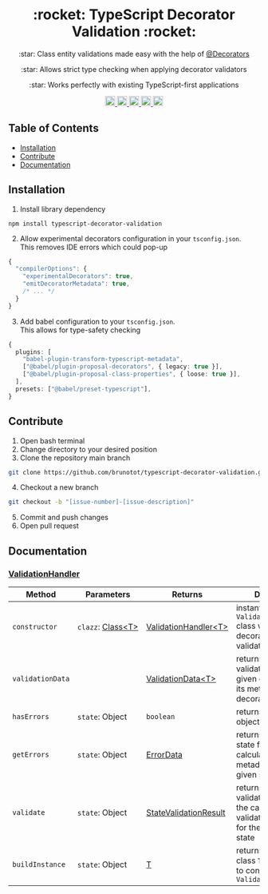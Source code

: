 <h1 align="center">:rocket: TypeScript Decorator Validation :rocket:</h1>

<p align="center">:star: Class entity validations made easy with the help of 
 <a href="https://www.typescriptlang.org/docs/handbook/decorators.html">@Decorators</a>
</p>
<p align="center">:star: Allows strict type checking when applying decorator validators</p>
<p align="center">:star: Works perfectly with existing TypeScript-first applications</p>

<p align="center">
 <a href="https://npmcharts.com/compare/typescript-decorator-validation?minimal=true">
  <img alt="Downloads per month" src="https://img.shields.io/npm/dm/typescript-decorator-validation" height="20"/>
 </a>
 
 <a href="https://www.npmjs.com/package/typescript-decorator-validation">
  <img alt="NPM Version" src="https://img.shields.io/npm/v/typescript-decorator-validation.svg" height="20"/>
 </a>
 
 <a href="https://github.com/brunotot/typescript-decorator-validation/graphs/contributors">
  <img alt="Contributors" src="https://img.shields.io/github/contributors/brunotot/typescript-decorator-validation" height="20"/>
 </a>
 
 <a href="https://github.com/brunotot/typescript-decorator-validation/graphs/commit-activity">
  <img alt="Maintained" src="https://img.shields.io/badge/Maintained%3F-yes-green.svg" height="20"/>
 </a>
 
 <a href="https://costlydeveloper.github.io/ngx-awesome-popup/">
  <img alt="Awesome badge" src="https://awesome.re/badge.svg" height="20"/>
 </a>
</p>

## Table of Contents

- [Installation](#installation)
- [Contribute](#contribute)
- [Documentation](#documentation)

## Installation

1. Install library dependency
```
npm install typescript-decorator-validation
```
2. Allow experimental decorators configuration in your `tsconfig.json`. 
   <br>This removes IDE errors which could pop-up
```ts
{
  "compilerOptions": {
    "experimentalDecorators": true,
    "emitDecoratorMetadata": true,
    /* ... */
  }
}
```
3. Add babel configuration to your `tsconfig.json`.
   <br>This allows for type-safety checking
```ts
{
  plugins: [
    "babel-plugin-transform-typescript-metadata",
    ["@babel/plugin-proposal-decorators", { legacy: true }],
    ["@babel/plugin-proposal-class-properties", { loose: true }],
  ],
  presets: ["@babel/preset-typescript"],
}
```

## Contribute

1. Open bash terminal
2. Change directory to your desired position
3. Clone the repository main branch
```bash
git clone https://github.com/brunotot/typescript-decorator-validation.git
```
4. Checkout a new branch
```bash
git checkout -b "[issue-number]-[issue-description]"
```
5. Commit and push changes
6. Open pull request

## Documentation

### [ValidationHandler](https://github.com/brunotot/typescript-decorator-validation/blob/main/src/handler/ValidationHandler.ts#L28)

| Method        | Parameters | Returns | Description |
|---------------|------------|---------|-------------|
|`constructor`  |`clazz`:&nbsp;[Class\<T>](https://github.com/brunotot/typescript-decorator-validation/blob/main/src/handler/ValidationHandler.ts#L5)|[ValidationHandler\<T>](https://github.com/brunotot/typescript-decorator-validation/blob/main/src/handler/ValidationHandler.ts#L28)|instantiates `ValidationHandler` class with the given decorated class to validate|
| `validationData`  |                   | [ValidationData\<T>](https://github.com/brunotot/typescript-decorator-validation/blob/main/src/handler/ValidationHandler.ts#L15) | returns calculated validation data for given class through its metadata decorators           |
| `hasErrors`       | `state`:&nbsp;Object   | `boolean`          | returns `true` if state object has errors            |
| `getErrors`       | `state`:&nbsp;Object   | [ErrorData](https://github.com/brunotot/typescript-decorator-validation/blob/main/src/handler/ValidationHandler.ts#L19)        | returns object error state from the calculated validation metadata for the given state object |
| `validate`        | `state`:&nbsp;Object   | [StateValidationResult](https://github.com/brunotot/typescript-decorator-validation/blob/main/src/handler/ValidationHandler.ts#L23) | returns object state validation result from the calculated validation metadata for the given object state |
| `buildInstance`   | `state`:&nbsp;Object   | [T](https://github.com/brunotot/typescript-decorator-validation/blob/main/src/handler/ValidationHandler.ts#L36)                | returns instantiated class `T` which is used to construct `ValidationHandler<T>` |
